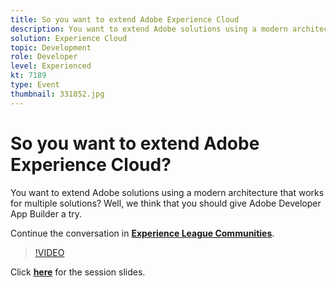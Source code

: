 ```yaml
---
title: So you want to extend Adobe Experience Cloud
description: You want to extend Adobe solutions using a modern architecture that works for multiple solutions? Well, we think that you should give Adobe Developer App Builder a try. This session was delivered as part of Adobe Developers Live Content event.
solution: Experience Cloud
topic: Development
role: Developer
level: Experienced
kt: 7189
type: Event
thumbnail: 331852.jpg
---
```


# So you want to extend Adobe Experience Cloud?

You want to extend Adobe solutions using a modern architecture that works for multiple solutions? Well, we think that you should give Adobe Developer App Builder a try.

Continue the conversation in **[Experience League Communities](http://adobe.ly/36Yd3v6)**.

>[!VIDEO](https://video.tv.adobe.com/v/331852/?quality=12&learn=on&hidetitle=true)

Click **[here](assets/extend-experience-cloud.pdf)** for the session slides.
